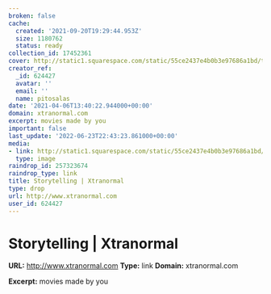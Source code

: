 ```yaml
---
broken: false
cache:
  created: '2021-09-20T19:29:44.953Z'
  size: 1180762
  status: ready
collection_id: 17452361
cover: http://static1.squarespace.com/static/55ce2437e4b0b3e97686a1bd/t/55ce62d6e4b00ee28ea0a2aa/1439589079469/xtanormal.blu.SM2.png?format=1500w
creator_ref:
  _id: 624427
  avatar: ''
  email: ''
  name: pitosalas
date: '2021-04-06T13:40:22.944000+00:00'
domain: xtranormal.com
excerpt: movies made by you
important: false
last_update: '2022-06-23T22:43:23.861000+00:00'
media:
- link: http://static1.squarespace.com/static/55ce2437e4b0b3e97686a1bd/t/55ce62d6e4b00ee28ea0a2aa/1439589079469/xtanormal.blu.SM2.png?format=1500w
  type: image
raindrop_id: 257323674
raindrop_type: link
title: Storytelling | Xtranormal
type: drop
url: http://www.xtranormal.com
user_id: 624427
---
```


# Storytelling | Xtranormal

**URL:** http://www.xtranormal.com
**Type:** link
**Domain:** xtranormal.com

**Excerpt:** movies made by you
